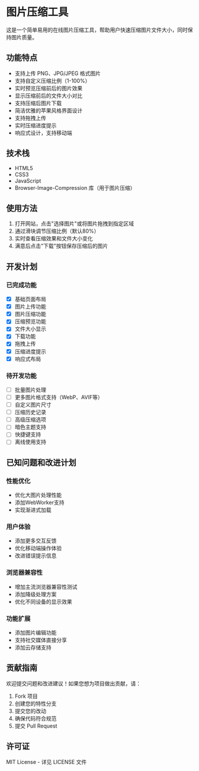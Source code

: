 # 图片压缩工具

这是一个简单易用的在线图片压缩工具，帮助用户快速压缩图片文件大小，同时保持图片质量。

## 功能特点

- 支持上传 PNG、JPG/JPEG 格式图片
- 支持自定义压缩比例（1-100%）
- 实时预览压缩前后的图片效果
- 显示压缩前后的文件大小对比
- 支持压缩后图片下载
- 简洁优雅的苹果风格界面设计
- 支持拖拽上传
- 实时压缩进度提示
- 响应式设计，支持移动端

## 技术栈

- HTML5
- CSS3
- JavaScript
- Browser-Image-Compression 库（用于图片压缩）

## 使用方法

1. 打开网站，点击"选择图片"或将图片拖拽到指定区域
2. 通过滑块调节压缩比例（默认80%）
3. 实时查看压缩效果和文件大小变化
4. 满意后点击"下载"按钮保存压缩后的图片

## 开发计划

### 已完成功能
- [x] 基础页面布局
- [x] 图片上传功能
- [x] 图片压缩功能
- [x] 压缩预览功能
- [x] 文件大小显示
- [x] 下载功能
- [x] 拖拽上传
- [x] 压缩进度提示
- [x] 响应式布局

### 待开发功能
- [ ] 批量图片处理
- [ ] 更多图片格式支持（WebP、AVIF等）
- [ ] 自定义图片尺寸
- [ ] 压缩历史记录
- [ ] 高级压缩选项
- [ ] 暗色主题支持
- [ ] 快捷键支持
- [ ] 离线使用支持

## 已知问题和改进计划

### 性能优化
- 优化大图片处理性能
- 添加WebWorker支持
- 实现渐进式加载

### 用户体验
- 添加更多交互反馈
- 优化移动端操作体验
- 改进错误提示信息

### 浏览器兼容性
- 增加主流浏览器兼容性测试
- 添加降级处理方案
- 优化不同设备的显示效果

### 功能扩展
- 添加图片编辑功能
- 支持社交媒体直接分享
- 添加云存储支持

## 贡献指南

欢迎提交问题和改进建议！如果您想为项目做出贡献，请：

1. Fork 项目
2. 创建您的特性分支
3. 提交您的改动
4. 确保代码符合规范
5. 提交 Pull Request

## 许可证

MIT License - 详见 LICENSE 文件 